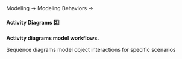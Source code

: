 <link rel="stylesheet" href="{{baseUrl}}/css/textbook.css">

<div class="website-content">

<div id="path">Modeling &rarr; Modeling Behaviors &rarr;</div>

<div id="title">

#### Activity Diagrams :two:

</div>

<div id="body">

**Activity diagrams model workflows.**


Sequence diagrams model object interactions for specific scenarios

</div>

<div id="extras">
</div>

</div>
